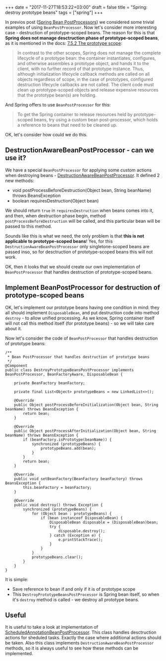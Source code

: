 +++
date = "2017-11-27T18:53:22+03:00"
draft = false
title = "Spring: destroy prototype beans"
tags = ["spring"]
+++

In previos post ([Spring Bean PostProcessors](/post/spring_beanpostprocessors/)) we considered some trivial examples of using `BeanPostProcessor`.
Now let's consider more interesting case - destruction of prototype-scoped beans. 
The reason for this is that **Spring does not manage desctruction phase of prototype-scoped beans**, as it is mentioned in the docs: 
[7.5.2 The prototype scope](https://docs.spring.io/spring/docs/4.3.9.RELEASE/spring-framework-reference/html/beans.html#beans-factory-scopes-prototype):

> In contrast to the other scopes, Spring does not manage the complete lifecycle of a prototype bean: 
> the container instantiates, configures, and otherwise assembles a prototype object, 
> and hands it to the client, with no further record of that prototype instance. 
> Thus, although initialization lifecycle callback methods are called on all objects regardless of scope, 
> in the case of prototypes, configured destruction lifecycle callbacks are not called. 
> The client code must clean up prototype-scoped objects and release expensive resources that the prototype bean(s) are holding. 

And Spring offers to use `BeanPostProcessor` for this: 

>To get the Spring container to release resources held by prototype-scoped beans, 
> try using a custom bean post-processor, which holds a reference to beans that need to be cleaned up.

OK, let's consider how could we do this. 

## DestructionAwareBeanPostProcessor - can we use it?

We have a special `BeanPostProcessor` for applying some custom actions when destroying beans - 
[DestructionAwareBeanPostProcessor](https://docs.spring.io/spring/docs/current/javadoc-api/org/springframework/beans/factory/config/DestructionAwareBeanPostProcessor.html).
It defined 2 new methods: 

* void postProcessBeforeDestruction(Object bean, String beanName) throws BeansException
* boolean requiresDestruction(Object bean)

We should return `true` in `requiresDestruction` when beans comes into it, and then, when destruction phase begin, 
method `postProcessBeforeDestruction` will be called, and this particular bean will be passed to this method. 

Sounds like this is what we need, the only problem is that **this is not applicable to prototype-scoped beans**! 
Yes, for this `DestructionAwareBeanPostProcessor` only singletone-scoped beans are passed inso, so for desctruction of prototype-scoped beans this will not work. 

OK, then it looks that we should create our own implementation of `BeanPostProcessor` that handles destruction of prototype-scoped beans.

## Implement BeanPostProcessor for destruction of prototype-scoped beans

OK, let's implement our prototype beans having one condition in mind: they all should implement `DisposableBean`, and put destruction code
into method `destroy` - to allow unified processing. As we know, Spring container itself will not call this method itself (for prototype beans) - 
so we will take care about it. 

Now let's consider the code of `BeanPostProcessor` that handles destruction of prototype beans: 

```
/**
 * Bean PostProcessor that handles destruction of prototype beans
 */
@Component
public class DestroyPrototypeBeansPostProcessor implements BeanPostProcessor, BeanFactoryAware, DisposableBean {

    private BeanFactory beanFactory;

    private final List<Object> prototypeBeans = new LinkedList<>();

    @Override
    public Object postProcessBeforeInitialization(Object bean, String beanName) throws BeansException {
        return bean;
    }

    @Override
    public Object postProcessAfterInitialization(Object bean, String beanName) throws BeansException {
        if (beanFactory.isPrototype(beanName)) {
            synchronized (prototypeBeans) {
                prototypeBeans.add(bean);
            }
        }
        return bean;
    }

    @Override
    public void setBeanFactory(BeanFactory beanFactory) throws BeansException {
        this.beanFactory = beanFactory;
    }

    @Override
    public void destroy() throws Exception {
        synchronized (prototypeBeans) {
            for (Object bean : prototypeBeans) {
                if (bean instanceof DisposableBean) {
                    DisposableBean disposable = (DisposableBean)bean;
                    try {
                        disposable.destroy();
                    } catch (Exception e) {
                        e.printStackTrace();
                    }
                }
            }
            prototypeBeans.clear();
        }
    }
}
```

It is simple:
 
 * Save reference to bean if and only if it is of prototype scope
 * This `DestroyPrototypeBeansPostProcessor` is Spring bean itself, so when it's `destroy` method is called - we destroy all prototype beans.

## Useful

It is useful to take a look at implementation of 
[ScheduledAnnotationBeanPostProcessor](https://github.com/spring-projects/spring-framework/blob/v4.3.13.RELEASE/spring-context/src/main/java/org/springframework/scheduling/annotation/ScheduledAnnotationBeanPostProcessor.java). 
This class handles desctruction actions for sheduled tasks. Exactly the case where additional actions should be taken. 
Also this class implements `DestructionAwareBeanPostProcessor` methods, so it is always useful to see how these methods can be implemented. 
